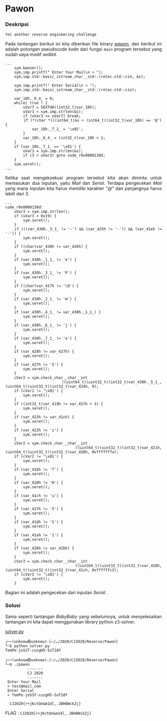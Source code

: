 <div style="text-align: justify">

# Pawon

### Deskripsi
```
Yet another reverse engineering challenge
```

Pada tantangan berikut ini kita diberikan file binary *[pawon](pawon)*, dan berikut ini adalah potongan pseudocode kode dari fungsi `main` program tersebut yang sudah saya modif sedikit.

```
...
    sym.banner();
    sym.imp.printf(" Enter Your Mail\n > ");
    sym.imp.std::basic_istream_char__std::(reloc.std::cin, &s);

    sym.imp.printf(" Enter Serial\n > ");
    sym.imp.std::basic_istream_char__std::(reloc.std::cin);

    var_18h._0_4_ = 0;
    while( true ) {
        uVar7 = SEXT48((int32_t)var_18h);
        uVar3 = sym.imp.strlen(&s);
        if (uVar3 <= uVar7) break;
        if (*(char *)((int64_t)&s + (int64_t)(int32_t)var_18h) == '@') {
            var_18h._7_1_ = '\x01';
        }
        var_18h._0_4_ = (int32_t)var_18h + 1;
    }
    if (var_18h._7_1_ == '\x01') {
        uVar3 = sym.imp.strlen(&s);
        if (3 < uVar3) goto code_r0x0000138d;
    }
    sym.seret();
...
```

Ketika saat mengeksekusi program tersebut kita akan diminta untuk memasukan dua inputan, yaitu *Mail* dan *Serial*. Terdapa pengecekan *Mail* yang mana inputan kita harus memiliki karakter *"@"* dan panjangnya harus lebih dari 3.

```
...
code_r0x0000138d:
    uVar3 = sym.imp.strlen();
    if (uVar3 < 0x19) {
        sym.seret();
    }
    if (((var_430h._5_1_ != '-') && (var_425h != '-')) && (var_41eh != '-')) {
        sym.seret();
    }
    if ((char)var_430h != var_426h) {
        sym.seret();
    }
    if (var_430h._1_1_ != 'e') {
        sym.seret();
    }
    if (var_430h._3_1_ != 'P') {
        sym.seret();
    }
    if ((char)var_417h != '\0') {
        sym.seret();
    }
    if (var_430h._2_1_ != 'm') {
        sym.seret();
    }
    if (var_430h._4_1_ != var_430h._1_1_) {
        sym.seret();
    }
    if (var_430h._6_1_ != 'j') {
        sym.seret();
    }
    if (var_430h._7_1_ != 'o') {
        sym.seret();
    }
    if (var_428h != var_427h) {
        sym.seret();
    }
    if (var_427h != 'S') {
        sym.seret();
    }
    cVar2 = sym.check_char__char__int
                      ((uint64_t)(uint32_t)(int32_t)var_430h._5_1_, (uint64_t)(uint32_t)(int32_t)var_424h, 9);
    if (cVar2 != '\x01') {
        sym.seret();
    }
    if ((int32_t)var_419h != var_41fh + 3) {
        sym.seret();
    }
    if (var_423h != var_41ch) {
        sym.seret();
    }
    if (var_422h != 'z') {
        sym.seret();
    }
    cVar2 = sym.check_char__char__int
                      ((uint64_t)(uint32_t)(int32_t)var_421h, (uint64_t)(uint32_t)(int32_t)var_420h, 0xffffff7a);
    if (cVar2 != '\x01') {
        sym.seret();
    }
    if (var_41bh != 'T') {
        sym.seret();
    }
    if (var_420h != 'H') {
        sym.seret();
    }
    if (var_41ch != 'u') {
        sym.seret();
    }
    if (var_41fh != '5') {
        sym.seret();
    }
    if (var_41dh != 'S') {
        sym.seret();
    }
    if (var_41ah != '1') {
        sym.seret();
    }
    if (var_426h != var_41bh) {
        sym.seret();
    }
    cVar2 = sym.check_char__char__int
                      ((uint64_t)(uint32_t)(int32_t)var_418h, (uint64_t)(uint32_t)(int32_t)var_41ch, 0xffffffc3);
    if (cVar2 != '\x01') {
        sym.seret();
    }
```

Bagian ini adalah pengecekan dari inputan *Serial*.

### Solusi

Sama seperti tantangan *BabyBaby* yang sebelumnya, untuk menyelesaikan tantangan ini kita dapat menggunakan library python z3-solver.

[solver.py](solver.py)

```
┌──(unknow㉿unknow)-[~/…/2020/CJ2020/Reverse/Pawon]
└─$ python solver.py
TemPe-joSST-cuzgH5-SuT18­Y
                                                                           
┌──(unknow㉿unknow)-[~/…/2020/CJ2020/Reverse/Pawon]
└─$ ./pawon
          -------                
          CJ 2020                
          -------                
 Enter Your Mail
 > test@mail.com
 Enter Serial
 > TemPe-joSST-cuzgH5-SuT18Y

  CJ2020{r+jKctQn&m14l,.JBH8WckZj}
```

FLAG : `CJ2020{r+jKctQn&m14l,.JBH8WckZj}`

</div>